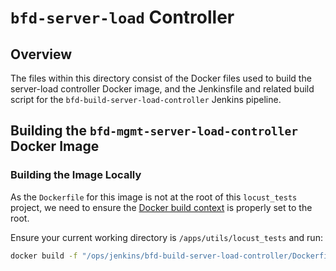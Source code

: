# `bfd-server-load` Controller

## Overview

The files within this directory consist of the Docker files used to build the server-load controller Docker image, 
and the Jenkinsfile and related build script for the `bfd-build-server-load-controller` Jenkins pipeline.

## Building the `bfd-mgmt-server-load-controller` Docker Image

### Building the Image Locally

As the `Dockerfile` for this image is not at the root of this `locust_tests` project, we need to
ensure the [Docker build
context](https://docs.docker.com/engine/reference/commandline/build/#description) is properly set to
the root. 

Ensure your current working directory is `/apps/utils/locust_tests` and run:

```bash
docker build -f "/ops/jenkins/bfd-build-server-load-controller/Dockerfile" -t "<your-tag>" --platform linux/amd64 .
```
